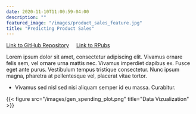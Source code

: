 ```yaml
---
date: 2020-11-10T11:00:59-04:00
description: ""
featured_image: "/images/product_sales_feature.jpg"
title: "Predicting Product Sales"
---
```

[Link to GitHub Repository](https://github.com/kpiatti/product-type-sales-volume) &nbsp; &nbsp; [Link to RPubs](https://rpubs.com/kpiatti)

Lorem ipsum dolor sit amet, consectetur adipiscing elit. Vivamus ornare felis sem, vel ornare urna mattis nec. Vivamus imperdiet dapibus ex. Fusce eget ante purus. Vestibulum tempus tristique consectetur. Nunc ipsum magna, pharetra at pellentesque vel, placerat vitae tortor.
- Vivamus sed nisl sed nisi aliquam semper id eu massa. Curabitur.

{{< figure src="/images/gen_spending_plot.png" title="Data Vizualization" >}}

[comment]: <> (add image files like coord_flip_ex.png to the image folder inside the static folder)
